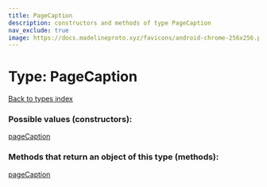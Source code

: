 ```yaml
---
title: PageCaption
description: constructors and methods of type PageCaption
nav_exclude: true
image: https://docs.madelineproto.xyz/favicons/android-chrome-256x256.png
---
```

# Type: PageCaption
[Back to types index](index.html)



### Possible values (constructors):

[pageCaption](/API_docs/constructors/pageCaption.html)  



### Methods that return an object of this type (methods):



[pageCaption](/API_docs/constructors/pageCaption.html)  

